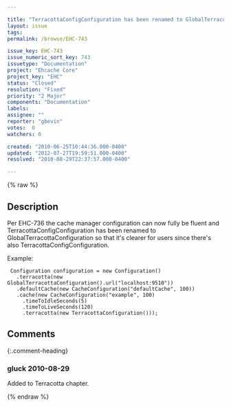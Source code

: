 ```yaml
---

title: "TerracottaConfigConfiguration has been renamed to GlobalTerracottaConfiguration"
layout: issue
tags: 
permalink: /browse/EHC-743

issue_key: EHC-743
issue_numeric_sort_key: 743
issuetype: "Documentation"
project: "Ehcache Core"
project_key: "EHC"
status: "Closed"
resolution: "Fixed"
priority: "2 Major"
components: "Documentation"
labels: 
assignee: ""
reporter: "gbevin"
votes:  0
watchers: 0

created: "2010-06-25T10:44:36.000-0400"
updated: "2012-07-27T19:59:51.000-0400"
resolved: "2010-08-29T22:37:57.000-0400"

---
```




{% raw %}



## Description

<div markdown="1" class="description">

Per EHC-736 the cache manager configuration can now fully be fluent and TerracottaConfigConfiguration has been renamed to GlobalTerracottaConfiguration so that it's clearer for users since there's also TerracottaConfigConfiguration.

Example:

     Configuration configuration = new Configuration()
       .terracotta(new GlobalTerracottaConfiguration().url("localhost:9510"))
       .defaultCache(new CacheConfiguration("defaultCache", 100))
       .cache(new CacheConfiguration("example", 100)
         .timeToIdleSeconds(5)
         .timeToLiveSeconds(120)
         .terracotta(new TerracottaConfiguration()));


</div>

## Comments


{:.comment-heading}
### **gluck** <span class="date">2010-08-29</span>

<div markdown="1" class="comment">

Added to Terracotta chapter.

</div>



{% endraw %}
